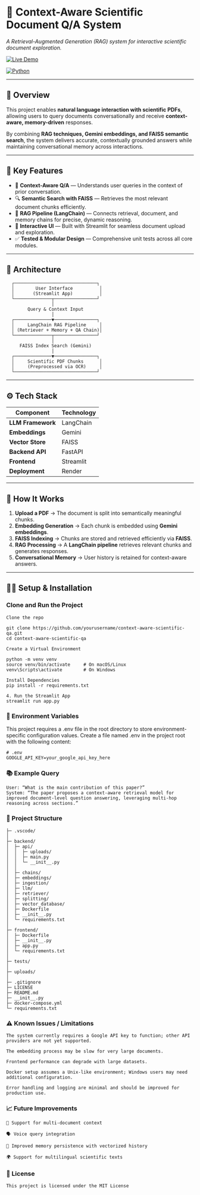 # 🔬 Context-Aware Scientific Document Q/A System  
*A Retrieval-Augmented Generation (RAG) system for interactive scientific document exploration.*

[![Live Demo](https://img.shields.io/badge/Live-Demo-brightgreen)](https://paperchat-frontend.onrender.com/)


<!-- Optional: Add a preview GIF or screenshot -->


[![Python](https://img.shields.io/badge/Python-3.12+-blue.svg)](https://www.python.org/)

---

## 📘 Overview

This project enables **natural language interaction with scientific PDFs**, allowing users to query documents conversationally and receive **context-aware, memory-driven** responses.

By combining **RAG techniques, Gemini embeddings, and FAISS semantic search**, the system delivers accurate, contextually grounded answers while maintaining conversational memory across interactions.

---

## 🚀 Key Features

- 🧠 **Context-Aware Q/A** — Understands user queries in the context of prior conversation.  
- 🔍 **Semantic Search with FAISS** — Retrieves the most relevant document chunks efficiently.  
- 🔗 **RAG Pipeline (LangChain)** — Connects retrieval, document, and memory chains for precise, dynamic reasoning.  
- 💬 **Interactive UI** — Built with Streamlit for seamless document upload and exploration.  
- ✅ **Tested & Modular Design** — Comprehensive unit tests across all core modules.  

---

## 🧩 Architecture

      ┌───────────────────────────────┐
      │        User Interface          │
      │       (Streamlit App)          │
      └──────────────┬────────────────┘
                     │
            Query & Context Input
                     │
      ┌──────────────▼────────────────┐
      │     LangChain RAG Pipeline     │
      │ (Retriever + Memory + QA Chain)│
      └──────────────┬────────────────┘
                     │
         FAISS Index Search (Gemini)
                     │
      ┌──────────────▼────────────────┐
      │     Scientific PDF Chunks      │
      │     (Preprocessed via OCR)     │
      └───────────────────────────────┘


---

## ⚙️ Tech Stack

| Component | Technology |
|------------|-------------|
| **LLM Framework** | LangChain |
| **Embeddings** | Gemini |
| **Vector Store** | FAISS |
| **Backend API** | FastAPI |
| **Frontend** | Streamlit |
| **Deployment** | Render |

---

## 🧠 How It Works

1. **Upload a PDF** → The document is split into semantically meaningful chunks.  
2. **Embedding Generation** → Each chunk is embedded using **Gemini embeddings**.  
3. **FAISS Indexing** → Chunks are stored and retrieved efficiently via **FAISS**.  
4. **RAG Processing** → A **LangChain pipeline** retrieves relevant chunks and generates responses.  
5. **Conversational Memory** → User history is retained for context-aware answers.

---

## 🧑‍💻 Setup & Installation

### Clone and Run the Project
```
Clone the repo

git clone https://github.com/yourusername/context-aware-scientific-qa.git
cd context-aware-scientific-qa

Create a Virtual Environment

python -m venv venv
source venv/bin/activate     # On macOS/Linux
venv\Scripts\activate        # On Windows

Install Dependencies
pip install -r requirements.txt

4. Run the Streamlit App
streamlit run app.py
```

### 🔧 Environment Variables
This project requires a .env file in the root directory to store environment-specific configuration values.
Create a file named .env in the project root with the following content:
```
# .env
GOOGLE_API_KEY=your_google_api_key_here
```

### 📚 Example Query
```
User: “What is the main contribution of this paper?”
System: “The paper proposes a context-aware retrieval model for improved document-level question answering, leveraging multi-hop reasoning across sections.”
```

### 🧱 Project Structure
```
├─ .vscode/
│
├─ backend/
│  ├─ api/
│  │  ├─ uploads/
│  │  ├─ main.py
│  │  └─ __init__.py
│  │
│  ├─ chains/
│  ├─ embeddings/
│  ├─ ingestion/
│  ├─ llm/
│  ├─ retriever/
│  ├─ splitting/
│  ├─ vector_database/
│  ├─ Dockerfile
│  ├─ __init__.py
│  └─ requirements.txt
│
├─ frontend/
│  ├─ Dockerfile
│  ├─ __init__.py
│  ├─ app.py
│  └─ requirements.txt
│
├─ tests/
│
├─ uploads/
│
├─ .gitignore
├─ LICENSE
├─ README.md
├─ __init__.py
├─ docker-compose.yml
└─ requirements.txt

```
### ⚠️ Known Issues / Limitations
```
The system currently requires a Google API key to function; other API providers are not yet supported.

The embedding process may be slow for very large documents.

Frontend performance can degrade with large datasets.

Docker setup assumes a Unix-like environment; Windows users may need additional configuration.

Error handling and logging are minimal and should be improved for production use.

```
### 📈 Future Improvements
```
🔄 Support for multi-document context

🗣️ Voice query integration

🧩 Improved memory persistence with vectorized history

🌍 Support for multilingual scientific texts
```
### 

### 📄 License
```
This project is licensed under the MIT License
```

